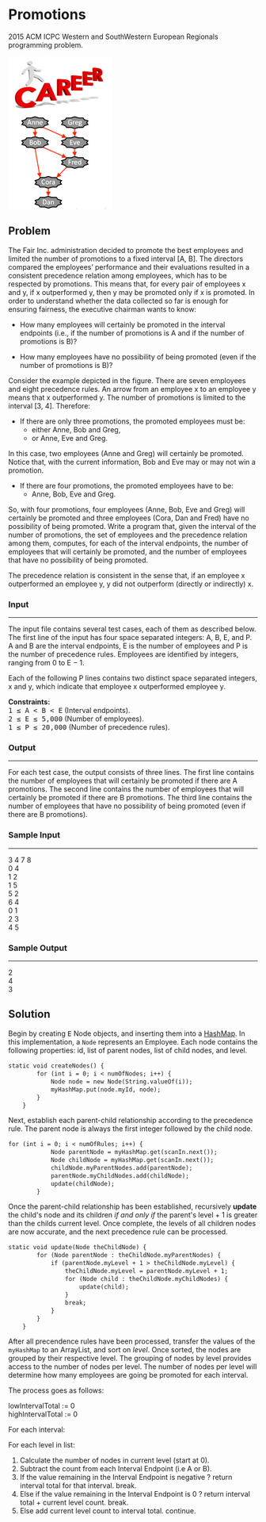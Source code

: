 # Promotions

2015 ACM ICPC Western and SouthWestern European Regionals programming problem. 

![alt](https://github.com/nhays89/Promotions/blob/master/Promotions/img/promotions.PNG)

## Problem 

The Fair Inc. administration decided to promote the best employees
and limited the number of promotions to a fixed interval [A, B].
The directors compared the employees’ performance and their evaluations
resulted in a consistent precedence relation among employees,
which has to be respected by promotions. This means that, for every
pair of employees x and y, if x outperformed y, then y may be
promoted only if x is promoted.
In order to understand whether the data collected so far is enough
for ensuring fairness, the executive chairman wants to know:

* How many employees will certainly be promoted in the interval
endpoints (i.e., if the number of promotions is A and if the
number of promotions is B)?

* How many employees have no possibility of being promoted
(even if the number of promotions is B)?

Consider the example depicted in the figure. There are seven
employees and eight precedence rules. An arrow from an employee
x to an employee y means that x outperformed y. The number of promotions is limited to the interval
[3, 4]. Therefore:

* If there are only three promotions, the promoted employees must be:
  *  either Anne, Bob and Greg,
  * or Anne, Eve and Greg.

In this case, two employees (Anne and Greg) will certainly be promoted. Notice that, with the
current information, Bob and Eve may or may not win a promotion.
* If there are four promotions, the promoted employees have to be:
  * Anne, Bob, Eve and Greg.

So, with four promotions, four employees (Anne, Bob, Eve and Greg) will certainly be promoted
and three employees (Cora, Dan and Fred) have no possibility of being promoted.
Write a program that, given the interval of the number of promotions, the set of employees and
the precedence relation among them, computes, for each of the interval endpoints, the number of
employees that will certainly be promoted, and the number of employees that have no possibility of
being promoted.

The precedence relation is consistent in the sense that, if an employee x outperformed an employee
y, y did not outperform (directly or indirectly) x.

### Input 
---
The input file contains several test cases, each of them as described below.
The first line of the input has four space separated integers: A, B, E, and P. A and B are the
interval endpoints, E is the number of employees and P is the number of precedence rules. Employees
are identified by integers, ranging from 0 to E − 1.

Each of the following P lines contains two distinct space separated integers, x and y, which indicate
that employee x outperformed employee y.

<b>Constraints:</b><br>
<samp>1 ≤ A < B < E</samp>  (Interval endpoints).<br>
<samp>2 ≤ E ≤ 5,000</samp>  (Number of employees).<br>
<samp>1 ≤ P ≤ 20,000</samp> (Number of precedence rules).<br>
### Output
---
For each test case, the output consists of three lines. The first line contains the number of employees
that will certainly be promoted if there are A promotions. The second line contains the number of
employees that will certainly be promoted if there are B promotions. The third line contains the
number of employees that have no possibility of being promoted (even if there are B promotions).

### Sample Input
---
3 4 7 8
<br>0 4
<br>1 2
<br>1 5
<br>5 2
<br>6 4
<br>0 1
<br>2 3
<br>4 5
### Sample Output
---
2
<br>4
<br>3

## Solution

Begin by creating <samp>E</samp> Node objects, and inserting them into a [HashMap](https://docs.oracle.com/javase/7/docs/api/java/util/HashMap.html). In this implementation, 
a <code>Node</code> represents an Employee. Each node contains the following properties: id, list of parent nodes, list of child nodes, and level.

```
static void createNodes() {
		for (int i = 0; i < numOfNodes; i++) {
			Node node = new Node(String.valueOf(i));
			myHashMap.put(node.myId, node);
		}
	}
```

Next, establish each parent-child relationship according to the precedence rule. The parent node is always the first integer followed by the child node.
```
for (int i = 0; i < numOfRules; i++) {
			Node parentNode = myHashMap.get(scanIn.next());
			Node childNode = myHashMap.get(scanIn.next());
			childNode.myParentNodes.add(parentNode);
			parentNode.myChildNodes.add(childNode);
			update(childNode);
		}
```

Once the parent-child relationship has been established, recursively <b>update</b> the child's node and its children
<em>if and only if</em> the parent's level + 1 is greater than the childs current level. Once complete, the levels of all children nodes are now accurate, and the next precedence rule can be processed.

```
static void update(Node theChildNode) {
		for (Node parentNode : theChildNode.myParentNodes) {
			if (parentNode.myLevel + 1 > theChildNode.myLevel) {
				theChildNode.myLevel = parentNode.myLevel + 1;
				for (Node child : theChildNode.myChildNodes) {
					update(child);
				}
				break;
			}
		}
	}
```

After all precendence rules have been processed, transfer the values of the <code>myHashMap</code> to an ArrayList, and sort on <em>level</em>. Once sorted, the nodes are grouped by their respective level. The grouping of nodes by level provides access
to the number of nodes per level. The number of nodes per level will determine how many employees are going be promoted for each interval. 

The process goes as follows: 

lowIntervalTotal := 0
<br>highIntervalTotal := 0

For each interval:

  For each level in list:
  
  1. Calculate the number of nodes in current level (start at 0). 
  2. Subtract the count from each Interval Endpoint (i.e A or B).
  3. If the value remaining in the Interval Endpoint is negative ? return interval total for that interval. break.
  4. Else if the value remaining in the Interval Endpoint is 0 ? return interval total + current level count. break.
  5. Else add current level count to interval total. continue. 









